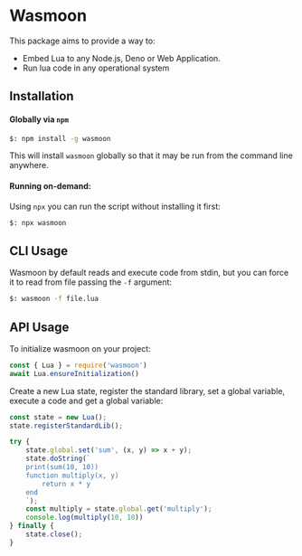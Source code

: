 # Wasmoon

This package aims to provide a way to:

* Embed Lua to any Node.js, Deno or Web Application.
* Run lua code in any operational system

## Installation

#### Globally via `npm`

```sh
$: npm install -g wasmoon
```
This will install `wasmoon` globally so that it may be run from the command line anywhere.

#### Running on-demand:

Using `npx` you can run the script without installing it first:

```sh
$: npx wasmoon
```

## CLI Usage
Wasmoon by default reads and execute code from stdin, but you can force it to read from file passing the `-f` argument:

```sh
$: wasmoon -f file.lua
```

## API Usage
To initialize wasmoon on your project:

```js
const { Lua } = require('wasmoon')
await Lua.ensureInitialization()
```

Create a new Lua state, register the standard library, set a global variable, execute a code and get a global variable:

```js
const state = new Lua();
state.registerStandardLib();

try {
    state.global.set('sum', (x, y) => x + y);
    state.doString(`
    print(sum(10, 10))
    function multiply(x, y)
        return x * y
    end
    `);
    const multiply = state.global.get('multiply');
    console.log(multiply(10, 10))
} finally {
    state.close();
}
```